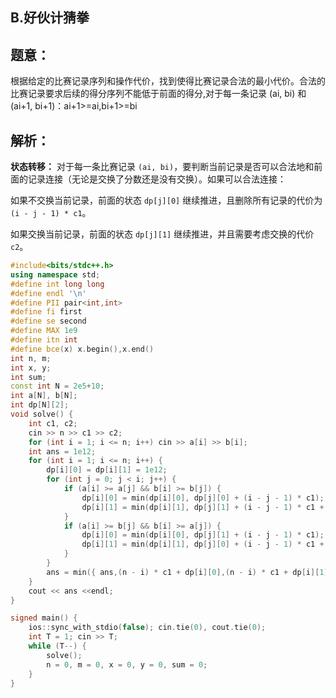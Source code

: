 ## B.好伙计猜拳

## 题意：

根据给定的比赛记录序列和操作代价，找到使得比赛记录合法的最小代价。合法的比赛记录要求后续的得分序列不能低于前面的得分,对于每一条记录 (ai, bi) 和 (ai+1, bi+1)：ai+1>=ai,bi+1>=bi

## 解析：

**状态转移：** 对于每一条比赛记录 `(ai, bi)`，要判断当前记录是否可以合法地和前面的记录连接（无论是交换了分数还是没有交换）。如果可以合法连接：

如果不交换当前记录，前面的状态 `dp[j][0]` 继续推进，且删除所有记录的代价为 `(i - j - 1) * c1`。

如果交换当前记录，前面的状态 `dp[j][1]` 继续推进，并且需要考虑交换的代价 `c2`。

```c++
#include<bits/stdc++.h>
using namespace std;
#define int long long
#define endl '\n'
#define PII pair<int,int>
#define fi first
#define se second
#define MAX 1e9
#define itn int
#define bce(x) x.begin(),x.end()
int n, m;
int x, y;
int sum;
const int N = 2e5+10;
int a[N], b[N];
int dp[N][2]; 
void solve() {
    int c1, c2; 
    cin >> n >> c1 >> c2;
    for (int i = 1; i <= n; i++) cin >> a[i] >> b[i];
    int ans = 1e12;
    for (int i = 1; i <= n; i++) {
        dp[i][0] = dp[i][1] = 1e12; 
        for (int j = 0; j < i; j++) {
            if (a[i] >= a[j] && b[i] >= b[j]) {
                dp[i][0] = min(dp[i][0], dp[j][0] + (i - j - 1) * c1);
                dp[i][1] = min(dp[i][1], dp[j][1] + (i - j - 1) * c1 + c2);
            }
            if (a[i] >= b[j] && b[i] >= a[j]) {
                dp[i][0] = min(dp[i][0], dp[j][1] + (i - j - 1) * c1);
                dp[i][1] = min(dp[i][1], dp[j][0] + (i - j - 1) * c1 + c2);
            } 
        }
        ans = min({ ans,(n - i) * c1 + dp[i][0],(n - i) * c1 + dp[i][1] });
    }
    cout << ans <<endl;
}

signed main() {
    ios::sync_with_stdio(false); cin.tie(0), cout.tie(0);
    int T = 1; cin >> T;
    while (T--) {
        solve();
        n = 0, m = 0, x = 0, y = 0, sum = 0;
    }
}
```

